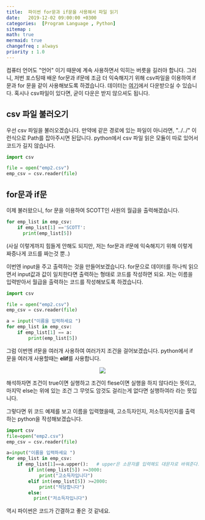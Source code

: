 ```yaml
---
title:  파이썬 for문과 if문을 사용해서 파일 읽기
date:   2019-12-02 09:00:00 +0300
categories:  [Program Language , Python]
sitemap :
math: true
mermaid: true
changefreq : always
priority : 1.0
---
```


컴퓨터 언어도 "언어" 이기 때문에 계속 사용하면서 익히는 버릇을 길러야 합니다. 그러니, 저번 포스팅때 배운 for문과 if문에 조금 더 익숙해지기 위해 csv파일을 이용하여 if문과 for 문을 같이 사용해보도록 하겠습니다. 데이터는 [여기](https://github.com/KEJdev/DataSet/tree/master/DataSet)에서 다운받으실 수 있습니다. 혹시나 csv파일이 있다면, 굳이 다운은 받지 않으셔도 됩니다. 

## csv 파일 불러오기  

우선 csv 파일을 불러오겠습니다. 만약에 같은 경로에 있는 파일이 아니라면, "../../" 이런식으로 Path를 잡아주시면 된답니다. python에서 csv 파일 읽은 모듈이 따로 있어서 코드가 길지 않습니다.  


```python
import csv

file = open("emp2.csv")
emp_csv = csv.reader(file)
```
## for문과 if문  

이제 불러왔으니, for 문을 이용하여 SCOTT인 사원의 월급을 출력해겠습니다.

```python
for emp_list in emp_csv:
    if emp_list[1] =='SCOTT':
      print(emp_list[5])
```

(사실 이렇게까지 힘들게 안해도 되지만, 저는 for문과 if문에 익숙해지기 위해 이렇게 짜증나게 코드를 짜는것 뿐..)

이번엔 input을 주고 출력하는 것을 만들어보겠습니다. for문으로 데이터를 하나씩 읽으면서 input값과 값이 일치한다면 출력하는 형태로 코드를 작성하면 되요. 저는 이름을 입력받아서 월급을 출력하는 코드를 작성해보도록 하겠습니다. 

```python 
import csv

file = open("emp2.csv")
emp_csv = csv.reader(file)

a = input("이름을 입력하세요 ")
for emp_list in emp_csv:
    if emp_list[1] == a:
        print(emp_list[5])
```

그럼 이번엔 if문을 여러개 사용하여 여러가지 조건을 걸어보겠습니다. python에서 if 문을 여러개 사용할때는 **elif**를 사용합니다.  

<center><img src="../../assets//images/python_a4.png" ></center>  

해석하자면 조건이 true이면 실행하고 조건이 flese이면 실행을 하지 않다라는 뜻이고, 마지막 else는 위에 있는 조건 그 무엇도 암것도 걸리는게 없다면 실행하여라 라는 뜻입니다.  

그렇다면 위 코드 예제를 보고 이름을 입력했을때, 고소득자인지, 저소득자인지를 출력하는 python을 작성해보겠습니다. 

```python
import csv 
file=open("emp2.csv")
emp_csv = csv.reader(file)

a=input("이름을 입력하세요 ")
for emp_list in emp_csv:
    if emp_list[1]==a.upper():   # upper은 소문자를 입력해도 대문자로 바꿔준다.
        if int(emp_list[5]) >=3000:
            print("고소득자입니다")
        elif int(emp_list[5]) >=2000:
            print("적당합니다")
        else:
          print("저소득자입니다")
```

역시 파이썬은 코드가 간결하고 좋은 것 같네요. 